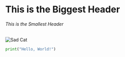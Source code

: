 # This is the Biggest Header
###### This is the Smallest Header
![Sad Cat](https://imgs.search.brave.com/jeuJD9CblH05lmx2Tcd7ejxNrR-7QEumhgKrMaZLoBg/rs:fit:500:0:0:0/g:ce/aHR0cHM6Ly9pbWcu/Y3V0ZW5lc3NjZG4u/Y29tLzM3NS9jbHNk/LzkvMS9mNzU0NDNk/YjFkZTE0OGJmYjVk/NGQ5MjkzNmJjYzhi/Ni5qcGc)

``` python
print("Hello, World!")
```
